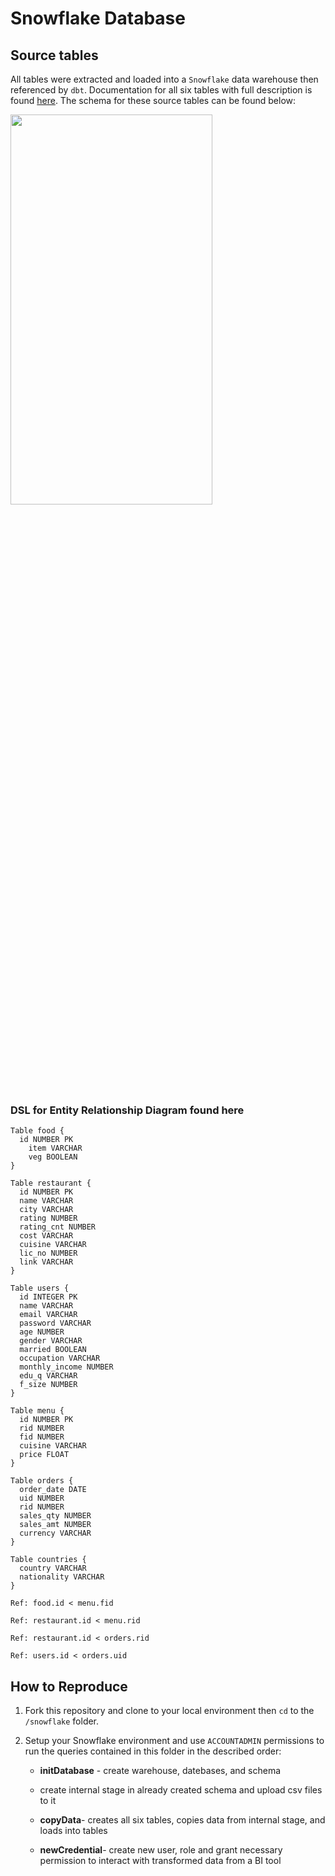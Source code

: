 # Snowflake Database

## Source tables

All tables were extracted and loaded into a `Snowflake` data warehouse then referenced by `dbt`. Documentation for all six tables with full description is found [here](https://github.com/kayazay/zomato_analytics/blob/main/dbt/README.md). The schema for these source tables can be found below:

<img src = "https://dbdiagram.io/e/65c145a8ac844320ae806ca9/65d4bd27ac844320ae95ce1d" width=80% height=40%/>

### DSL for Entity Relationship Diagram found here

```dsl
Table food {
  id NUMBER PK
	item VARCHAR
	veg BOOLEAN
}

Table restaurant {
  id NUMBER PK
  name VARCHAR
  city VARCHAR
  rating NUMBER
  rating_cnt NUMBER
  cost VARCHAR
  cuisine VARCHAR
  lic_no NUMBER
  link VARCHAR
}

Table users {
  id INTEGER PK
  name VARCHAR
  email VARCHAR
  password VARCHAR
  age NUMBER
  gender VARCHAR
  married BOOLEAN
  occupation VARCHAR
  monthly_income NUMBER
  edu_q VARCHAR
  f_size NUMBER
}

Table menu {
  id NUMBER PK
  rid NUMBER
  fid NUMBER
  cuisine VARCHAR
  price FLOAT
}

Table orders {
  order_date DATE
  uid NUMBER
  rid NUMBER
  sales_qty NUMBER
  sales_amt NUMBER
  currency VARCHAR
}

Table countries {
  country VARCHAR
  nationality VARCHAR
}

Ref: food.id < menu.fid

Ref: restaurant.id < menu.rid

Ref: restaurant.id < orders.rid

Ref: users.id < orders.uid
```

## How to Reproduce

1. Fork this repository and clone to your local environment then `cd` to the `/snowflake` folder.

1. Setup your Snowflake environment and use `ACCOUNTADMIN` permissions to run the queries contained in this folder in the described order: 

      + **initDatabase** - create warehouse, datebases, and schema
      
      + create internal stage in already created schema and upload csv files to it

      + **copyData**- creates all six tables, copies data from internal stage, and loads into tables

      + **newCredential**- create new user, role and grant necessary permission to interact with transformed data from a BI tool
